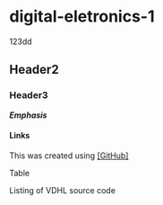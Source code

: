 # digital-eletronics-1

123dd

## Header2

### Header3


___Emphasis___


#### Links
This was created using [[GitHub]](https://github.com)

Table


Listing of VDHL source code
